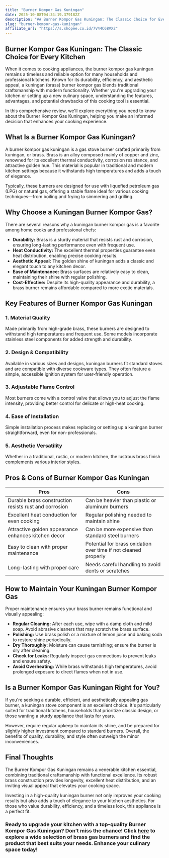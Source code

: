 ```yaml
---
title: "Burner Kompor Gas Kuningan"
date: 2025-10-08T04:34:19.379182Z
description: "## Burner Kompor Gas Kuningan: The Classic Choice for Every Kitchen..."
slug: "burner-kompor-gas-kuningan"
affiliate_url: "https://s.shopee.co.id/7V44C68VX2"
---
```

## Burner Kompor Gas Kuningan: The Classic Choice for Every Kitchen

When it comes to cooking appliances, the burner kompor gas kuningan remains a timeless and reliable option for many households and professional kitchens. Known for its durability, efficiency, and aesthetic appeal, a kuningan (brass) burner kompor gas blends traditional craftsmanship with modern functionality. Whether you're upgrading your kitchen or setting up a new culinary space, understanding the features, advantages, and potential drawbacks of this cooking tool is essential.

In this comprehensive review, we'll explore everything you need to know about the Burner Kompor Gas Kuningan, helping you make an informed decision that enhances your cooking experience.

## What Is a Burner Kompor Gas Kuningan?

A burner kompor gas kuningan is a gas stove burner crafted primarily from kuningan, or brass. Brass is an alloy composed mainly of copper and zinc, renowned for its excellent thermal conductivity, corrosion resistance, and attractive golden hue. This material is popular in traditional and modern kitchen settings because it withstands high temperatures and adds a touch of elegance.

Typically, these burners are designed for use with liquefied petroleum gas (LPG) or natural gas, offering a stable flame ideal for various cooking techniques—from boiling and frying to simmering and grilling.

## Why Choose a Kuningan Burner Kompor Gas?

There are several reasons why a kuningan burner kompor gas is a favorite among home cooks and professional chefs:

- **Durability:** Brass is a sturdy material that resists rust and corrosion, ensuring long-lasting performance even with frequent use.
- **Heat Conductivity:** The excellent thermal properties guarantee even heat distribution, enabling precise cooking results.
- **Aesthetic Appeal:** The golden shine of kuningan adds a classic and elegant touch to any kitchen decor.
- **Ease of Maintenance:** Brass surfaces are relatively easy to clean, maintaining their shine with regular polishing.
- **Cost-Effective:** Despite its high-quality appearance and durability, a brass burner remains affordable compared to more exotic materials.

## Key Features of Burner Kompor Gas Kuningan

### 1. **Material Quality**
Made primarily from high-grade brass, these burners are designed to withstand high temperatures and frequent use. Some models incorporate stainless steel components for added strength and durability.

### 2. **Design & Compatibility**
Available in various sizes and designs, kuningan burners fit standard stoves and are compatible with diverse cookware types. They often feature a simple, accessible ignition system for user-friendly operation.

### 3. **Adjustable Flame Control**
Most burners come with a control valve that allows you to adjust the flame intensity, providing better control for delicate or high-heat cooking.

### 4. **Ease of Installation**
Simple installation process makes replacing or setting up a kuningan burner straightforward, even for non-professionals.

### 5. **Aesthetic Versatility**
Whether in a traditional, rustic, or modern kitchen, the lustrous brass finish complements various interior styles.

## Pros & Cons of Burner Kompor Gas Kuningan

| **Pros** | **Cons** |
|------------|------------|
| Durable brass construction resists rust and corrosion | Can be heavier than plastic or aluminum burners |
| Excellent heat conduction for even cooking | Regular polishing needed to maintain shine |
| Attractive golden appearance enhances kitchen decor | Can be more expensive than standard steel burners |
| Easy to clean with proper maintenance | Potential for brass oxidation over time if not cleaned properly |
| Long-lasting with proper care | Needs careful handling to avoid dents or scratches |

## How to Maintain Your Kuningan Burner Kompor Gas

Proper maintenance ensures your brass burner remains functional and visually appealing:

- **Regular Cleaning:** After each use, wipe with a damp cloth and mild soap. Avoid abrasive cleaners that may scratch the brass surface.
- **Polishing:** Use brass polish or a mixture of lemon juice and baking soda to restore shine periodically.
- **Dry Thoroughly:** Moisture can cause tarnishing; ensure the burner is dry after cleaning.
- **Check for Leaks:** Regularly inspect gas connections to prevent leaks and ensure safety.
- **Avoid Overheating:** While brass withstands high temperatures, avoid prolonged exposure to direct flames when not in use.

## Is a Burner Kompor Gas Kuningan Right for You?

If you're seeking a durable, efficient, and aesthetically appealing gas burner, a kuningan stove component is an excellent choice. It's particularly suited for traditional kitchens, households that prioritize classic design, or those wanting a sturdy appliance that lasts for years.

However, require regular upkeep to maintain its shine, and be prepared for slightly higher investment compared to standard burners. Overall, the benefits of quality, durability, and style often outweigh the minor inconveniences.

## Final Thoughts

The Burner Kompor Gas Kuningan remains a venerable kitchen essential, combining traditional craftsmanship with functional excellence. Its robust brass construction provides longevity, excellent heat distribution, and an inviting visual appeal that elevates your cooking space.

Investing in a high-quality kuningan burner not only improves your cooking results but also adds a touch of elegance to your kitchen aesthetics. For those who value durability, efficiency, and a timeless look, this appliance is a perfect fit.

### Ready to upgrade your kitchen with a top-quality Burner Kompor Gas Kuningan? Don’t miss the chance! Click [here](https://s.shopee.co.id/7V44C68VX2) to explore a wide selection of brass gas burners and find the product that best suits your needs. Enhance your culinary space today!